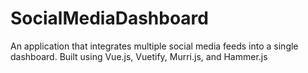 # SocialMediaDashboard
An application that integrates multiple social media feeds into a single dashboard. Built using Vue.js, Vuetify, Murri.js, and Hammer.js
